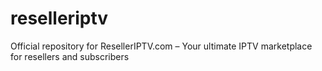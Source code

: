 # reselleriptv
Official repository for ResellerIPTV.com – Your ultimate IPTV marketplace for resellers and subscribers
